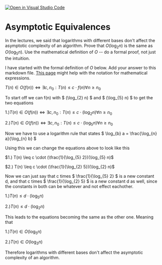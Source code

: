 [![Open in Visual Studio Code](https://classroom.github.com/assets/open-in-vscode-718a45dd9cf7e7f842a935f5ebbe5719a5e09af4491e668f4dbf3b35d5cca122.svg)](https://classroom.github.com/online_ide?assignment_repo_id=12390548&assignment_repo_type=AssignmentRepo)
# Asymptotic Equivalences

In the lectures, we said that logarithms with different bases don't affect the
asymptotic complexity of an algorithm. Prove that $O(\log_{2} n)$ is the same as
$O(\log_{5} n)$. Use the mathematical definition of $O$ -- do a formal proof,
not just the intuition.

I have started with the formal definition of $O$ below. Add your answer to this
markdown file. [This
page](https://docs.github.com/en/get-started/writing-on-github/working-with-advanced-formatting/writing-mathematical-expressions)
might help with the notation for mathematical expressions.

$T(n) \in O(f(n)) \iff \exists c, n_0: T(n) \leq c \cdot f(n) \forall n \geq n_0$

To start off we can f(n) with $ (\log_{2} n) $ and $ (\log_{5} n) $ to get the two equations

$1.) T(n) \in O(f(n)) \iff \exists c, n_0: T(n) \leq c \cdot (\log_{2} n) \forall n \geq n_0$

$2.) T(n) \in O(f(n)) \iff \exists c, n_0: T(n) \leq c \cdot (\log_{5} n) \forall n \geq n_0$

Now we have to use a logarithm rule that states $ \log_{b} a = \frac{\log_{n} a}{\log_{n} b} $

Using this we can change the equations above to look like this

$1.) T(n) \leq c \cdot (\frac{1}{\log_{5} 2})(\log_{5} n)$

$2.) T(n) \leq c \cdot (\frac{1}{\log_{2} 5})(\log_{2} n)$

Now we can just say that c times $ \frac{1}{\log_{5} 2} $ is a new constant d, 
and that c times $ \frac{1}{\log_{2} 5} $ is a new constant d as well, since the constants in both
can be whatever and not effect eachother. 

$1.) T(n) \leq d \cdot (\log_{5} n)$

$2.) T(n) \leq d \cdot (\log_{2} n)$

This leads to the equations becoming the same as the other one. Meaning that 

$1.) T(n) \in O(\log_{5} n)$

$2.) T(n) \in O(\log_{3} n)$

Therefore logarithms with different bases don't affect the asymptotic complexity of an algorithm.